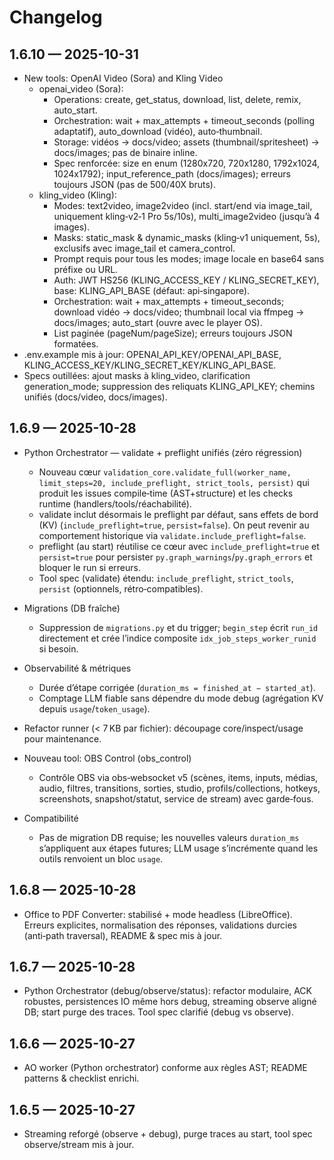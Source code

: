 # Changelog

## 1.6.10 — 2025-10-31

- New tools: OpenAI Video (Sora) and Kling Video
  - openai_video (Sora):
    - Operations: create, get_status, download, list, delete, remix, auto_start.
    - Orchestration: wait + max_attempts + timeout_seconds (polling adaptatif), auto_download (vidéo), auto‑thumbnail.
    - Storage: vidéos → docs/video; assets (thumbnail/spritesheet) → docs/images; pas de binaire inline.
    - Spec renforcée: size en enum (1280x720, 720x1280, 1792x1024, 1024x1792); input_reference_path (docs/images); erreurs toujours JSON (pas de 500/40X bruts).
  - kling_video (Kling):
    - Modes: text2video, image2video (incl. start/end via image_tail, uniquement kling‑v2‑1 Pro 5s/10s), multi_image2video (jusqu’à 4 images).
    - Masks: static_mask & dynamic_masks (kling‑v1 uniquement, 5s), exclusifs avec image_tail et camera_control.
    - Prompt requis pour tous les modes; image locale en base64 sans préfixe ou URL.
    - Auth: JWT HS256 (KLING_ACCESS_KEY / KLING_SECRET_KEY), base: KLING_API_BASE (défaut: api‑singapore).
    - Orchestration: wait + max_attempts + timeout_seconds; download vidéo → docs/video; thumbnail local via ffmpeg → docs/images; auto_start (ouvre avec le player OS).
    - List paginée (pageNum/pageSize); erreurs toujours JSON formatées.
- .env.example mis à jour: OPENAI_API_KEY/OPENAI_API_BASE, KLING_ACCESS_KEY/KLING_SECRET_KEY/KLING_API_BASE.
- Specs outillées: ajout masks à kling_video, clarification generation_mode; suppression des reliquats KLING_API_KEY; chemins unifiés (docs/video, docs/images).

## 1.6.9 — 2025-10-28

- Python Orchestrator — validate + preflight unifiés (zéro régression)
  - Nouveau cœur `validation_core.validate_full(worker_name, limit_steps=20, include_preflight, strict_tools, persist)` qui produit les issues compile‑time (AST+structure) et les checks runtime (handlers/tools/réachabilité).
  - validate inclut désormais le preflight par défaut, sans effets de bord (KV) (`include_preflight=true`, `persist=false`). On peut revenir au comportement historique via `validate.include_preflight=false`.
  - preflight (au start) réutilise ce cœur avec `include_preflight=true` et `persist=true` pour persister `py.graph_warnings`/`py.graph_errors` et bloquer le run si erreurs.
  - Tool spec (validate) étendu: `include_preflight`, `strict_tools`, `persist` (optionnels, rétro‑compatibles).

- Migrations (DB fraîche)
  - Suppression de `migrations.py` et du trigger; `begin_step` écrit `run_id` directement et crée l’indice composite `idx_job_steps_worker_runid` si besoin.

- Observabilité & métriques
  - Durée d’étape corrigée (`duration_ms = finished_at − started_at`).
  - Comptage LLM fiable sans dépendre du mode debug (agrégation KV depuis `usage`/`token_usage`).

- Refactor runner (< 7 KB par fichier): découpage core/inspect/usage pour maintenance.

- Nouveau tool: OBS Control (obs_control)
  - Contrôle OBS via obs‑websocket v5 (scènes, items, inputs, médias, audio, filtres, transitions, sorties, studio, profils/collections, hotkeys, screenshots, snapshot/statut, service de stream) avec garde‑fous.

- Compatibilité
  - Pas de migration DB requise; les nouvelles valeurs `duration_ms` s’appliquent aux étapes futures; LLM usage s’incrémente quand les outils renvoient un bloc `usage`.

## 1.6.8 — 2025-10-28

- Office to PDF Converter: stabilisé + mode headless (LibreOffice). Erreurs explicites, normalisation des réponses, validations durcies (anti‑path traversal), README & spec mis à jour.

## 1.6.7 — 2025-10-28

- Python Orchestrator (debug/observe/status): refactor modulaire, ACK robustes, persistences IO même hors debug, streaming observe aligné DB; start purge des traces. Tool spec clarifié (debug vs observe).

## 1.6.6 — 2025-10-27

- AO worker (Python orchestrator) conforme aux règles AST; README patterns & checklist enrichi.

## 1.6.5 — 2025-10-27

- Streaming reforgé (observe + debug), purge traces au start, tool spec observe/stream mis à jour.
